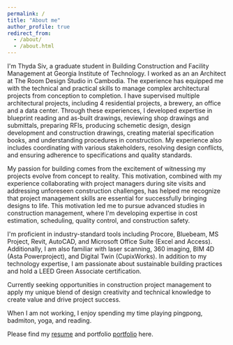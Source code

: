 ```yaml
---
permalink: /
title: "About me"
author_profile: true
redirect_from: 
  - /about/
  - /about.html
---
```


I'm Thyda Siv, a graduate student in Building Construction and Facility Management at Georgia Institute of Technology. I worked as an  an Architect at The Room Design Studio in Cambodia. The experience has equipped me with the technical and practical skills to manage complex architectural projects from conception to completion. I have supervised multiple architectural projects, including 4 residential projects, a brewery, an office and a data center. Through these experiences, I developed expertise in blueprint reading and as-built drawings, reviewing shop drawings and submittals, preparing RFIs, producing schemetic design, design development and construction drawings, creating material specification books, and understanding procedures in construction. My experience also includes coordinating with various stakeholders, resolving design conflicts, and ensuring adherence to specifications and quality standards. 

My passion for building comes from the excitement of witnessing my projects evolve from concept to reality. This motivation, combined with my experience collaborating with project managers during site visits and addressing unforeseen construction challenges, has helped me recognize that project management skills are essential for successfully bringing designs to life. This motivation led me to pursue advanced studies in construction management, where I'm developing expertise in cost estimation, scheduling, quality control, and construction safety.

I'm proficient in industry-standard tools including Procore, Bluebeam, MS Project, Revit, AutoCAD, and Microsoft Office Suite (Excel and Access). Additionally, I am also familiar with laser scanning, 360 imaging, BIM 4D (Asta Powerproject), and Digital Twin (CupixWorks). In addition to my technology expertise, I am passionate about sustainable building practices and hold a LEED Green Associate certification.

Currently seeking opportunities in construction project management to apply my unique blend of design creativity and technical knowledge to create value and drive project success.

When I am not working, I enjoy spending my time playing pingpong, badmiton, yoga, and reading.

Please find my [resume](https://thyda-siv.github.io/files/Thyda.pdf) and portfolio [portfolio](https://thyda-siv.github.io/files/portfolio_thydasiv.pdf) here.


